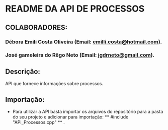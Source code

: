 # **README DA API DE PROCESSOS**


## **COLABORADORES:**
### Débora Emili Costa Oliveira (Email: emilli.costa@hotmail.com).
### José gameleira do Rêgo Neto (Email: jgdrneto@gmail.com).

## **Descrição:**

API que fornece informações sobre processos.

## **Importação:**

* Para utilizar a API basta importar os arquivos do repositório para a pasta do seu projeto e adicionar para importação: ** #include "API_Processos.cpp" ** .